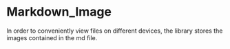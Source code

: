 # Markdown_Image
In order to conveniently view files on different devices, the library stores the images contained in the md file.
